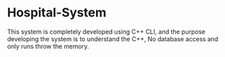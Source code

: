 # Hospital-System
This system is completely developed using C++ CLI, and the purpose developing the system is to understand the C++, No database access and only runs throw the memory. 
